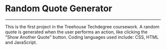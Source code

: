 # Random Quote Generator
*****************************************

This is the first project in the Treehouse Techdegree coursework. 
A random quote is generated when the user performs an action, like clicking the "Show Another Quote" button. 
Coding languages used include: CSS, HTML and JavaScript.
